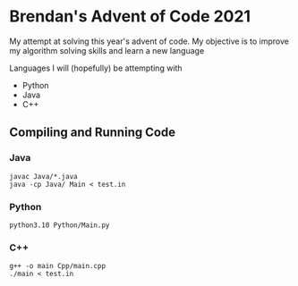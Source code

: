 # Brendan's Advent of Code 2021

My attempt at solving this year's advent of code. My objective is to improve my algorithm solving skills and learn a new language

Languages I will (hopefully) be attempting with

* Python
* Java
* C++

## Compiling and Running Code

### Java

```
javac Java/*.java
java -cp Java/ Main < test.in
```

### Python

```
python3.10 Python/Main.py
```

### C++

```
g++ -o main Cpp/main.cpp
./main < test.in
```
